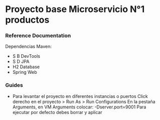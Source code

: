 # Proyecto base Microservicio N°1 productos

### Reference Documentation
Dependencias Maven:
- S B DevTools
- S D JPA
- H2 Database
- Spring Web


### Guides
* Para levantar el proyecto en diferentes instancias o puertos
	Click derecho en el proyecto > Run As > Run Configurations
	En la pestaña Arguments, en VM Arguments colocar:
	-Dserver.port=9001
	Para ejecutar por defecto debes borrar y aplicar
